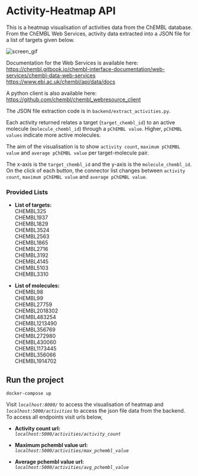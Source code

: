 # Activity-Heatmap API

This is a heatmap visualisation of activities data from the ChEMBL database. From the ChEMBL Web Services, activity data extracted into a JSON file for a list of targets given below.

![screen_gif](https://i.imgur.com/tGLmfqR.gif)

Documentation for the Web Services is available here: 
https://chembl.gitbook.io/chembl-interface-documentation/web-services/chembl-data-web-services 
https://www.ebi.ac.uk/chembl/api/data/docs

A python client is also available here:
https://github.com/chembl/chembl_webresource_client

The JSON file extraction code is in `backend/extract_activities.py`.

Each activity returned relates a target (`target_chembl_id`) to an active molecule (`molecule_chembl_id`) through a `pChEMBL value`. Higher, `pChEMBL values` indicate more active molecules. 

The aim of the visualisation is to show `activity count`, `maximum pChEMBL value` and `average pChEMBL value` per target-molecule pair. 

The x-axis is the `target_chembl_id` and the y-axis is the `molecule_chembl_id`. On the click of each button, the connector list changes between `activity count`, `maximum pChEMBL value` and `average pChEMBL value`.

### Provided Lists

* <b>List of targets:</b><br>
CHEMBL325<br>
CHEMBL1937<br>
CHEMBL1829<br>
CHEMBL3524<br>
CHEMBL2563<br>
CHEMBL1865<br>
CHEMBL2716<br>
CHEMBL3192<br>
CHEMBL4145<br>
CHEMBL5103<br>
CHEMBL3310<br>

* <b>List of molecules:</b><br>
CHEMBL98<br>
CHEMBL99<br>
CHEMBL27759<br>
CHEMBL2018302<br>
CHEMBL483254<br>
CHEMBL1213490<br>
CHEMBL356769<br>
CHEMBL272980<br>
CHEMBL430060<br>
CHEMBL1173445<br>
CHEMBL356066<br>
CHEMBL1914702<br>

## Run the project
```
docker-compose up
```
Visit <i>`localhost:8080/`</i> to access the visualisation of heatmap and <i>`localhost:5000/activities`</i> to access the json file data from the backend. To access all endpoints visit urls below,

* <b>Activity count url:</b> <br>
<i>`localhost:5000/activities/activity_count`</i>

* <b>Maximum pchembl value url: </b><br>
<i>`localhost:5000/activities/max_pchembl_value`</i>

* <b>Average pchembl value url:</b> <br>
<i>`localhost:5000/activities/avg_pchembl_value`</i>


